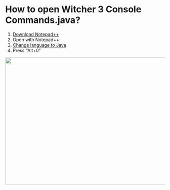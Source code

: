 <h1>How to open Witcher 3 Console Commands.java?</h1>
<ol>
<li><a href="https://notepad-plus-plus.org/download/v7.6.1.html" target="_blank" rel="noopener">Download Notepad++</a></li>
<li>Open with Notepad++</li>
<li><a href="https://i.imgur.com/z5MvcqS.png" target="_blank" rel="noopener">Change language to Java</a></li>
<li>Press "Alt+0"</li>
</ol>
<p><img src="https://i.imgur.com/h8xxC74.png" width="776" height="400" /></p>
